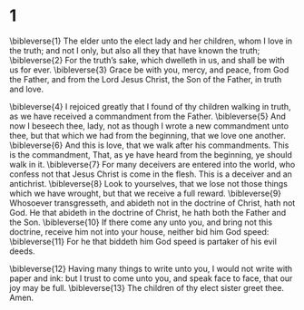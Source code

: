 # 1 
\bibleverse{1} The elder unto the elect lady and her children, whom I love in the truth; and not I only, but also all they that have known the truth; \bibleverse{2} For the truth’s sake, which dwelleth in us, and shall be with us for ever. \bibleverse{3} Grace be with you, mercy, and peace, from God the Father, and from the Lord Jesus Christ, the Son of the Father, in truth and love. 

\bibleverse{4} I rejoiced greatly that I found of thy children walking in truth, as we have received a commandment from the Father. \bibleverse{5} And now I beseech thee, lady, not as though I wrote a new commandment unto thee, but that which we had from the beginning, that we love one another. \bibleverse{6} And this is love, that we walk after his commandments. This is the commandment, That, as ye have heard from the beginning, ye should walk in it. \bibleverse{7} For many deceivers are entered into the world, who confess not that Jesus Christ is come in the flesh. This is a deceiver and an antichrist. \bibleverse{8} Look to yourselves, that we lose not those things which we have wrought, but that we receive a full reward. \bibleverse{9} Whosoever transgresseth, and abideth not in the doctrine of Christ, hath not God. He that abideth in the doctrine of Christ, he hath both the Father and the Son. \bibleverse{10} If there come any unto you, and bring not this doctrine, receive him not into your house, neither bid him God speed: \bibleverse{11} For he that biddeth him God speed is partaker of his evil deeds. 

\bibleverse{12} Having many things to write unto you, I would not write with paper and ink: but I trust to come unto you, and speak face to face, that our joy may be full. \bibleverse{13} The children of thy elect sister greet thee. Amen. 